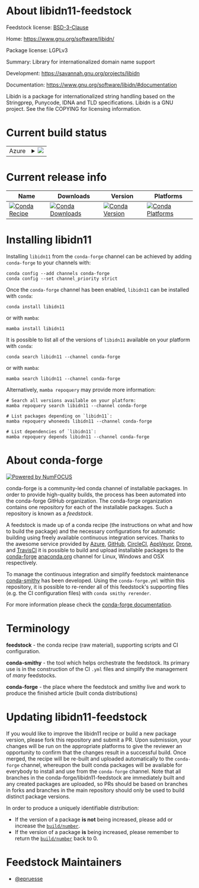 About libidn11-feedstock
========================

Feedstock license: [BSD-3-Clause](https://github.com/conda-forge/libidn11-feedstock/blob/main/LICENSE.txt)

Home: https://www.gnu.org/software/libidn/

Package license: LGPLv3

Summary: Library for internationalized domain name support

Development: https://savannah.gnu.org/projects/libidn

Documentation: https://www.gnu.org/software/libidn/#documentation

Libidn is a package for internationalized string handling based on the
Stringprep, Punycode, IDNA and TLD specifications.  Libidn is a GNU
project.  See the file COPYING for licensing information.


Current build status
====================


<table>
    
  <tr>
    <td>Azure</td>
    <td>
      <details>
        <summary>
          <a href="https://dev.azure.com/conda-forge/feedstock-builds/_build/latest?definitionId=5078&branchName=main">
            <img src="https://dev.azure.com/conda-forge/feedstock-builds/_apis/build/status/libidn11-feedstock?branchName=main">
          </a>
        </summary>
        <table>
          <thead><tr><th>Variant</th><th>Status</th></tr></thead>
          <tbody><tr>
              <td>linux_64</td>
              <td>
                <a href="https://dev.azure.com/conda-forge/feedstock-builds/_build/latest?definitionId=5078&branchName=main">
                  <img src="https://dev.azure.com/conda-forge/feedstock-builds/_apis/build/status/libidn11-feedstock?branchName=main&jobName=linux&configuration=linux%20linux_64_" alt="variant">
                </a>
              </td>
            </tr><tr>
              <td>linux_aarch64</td>
              <td>
                <a href="https://dev.azure.com/conda-forge/feedstock-builds/_build/latest?definitionId=5078&branchName=main">
                  <img src="https://dev.azure.com/conda-forge/feedstock-builds/_apis/build/status/libidn11-feedstock?branchName=main&jobName=linux&configuration=linux%20linux_aarch64_" alt="variant">
                </a>
              </td>
            </tr><tr>
              <td>linux_ppc64le</td>
              <td>
                <a href="https://dev.azure.com/conda-forge/feedstock-builds/_build/latest?definitionId=5078&branchName=main">
                  <img src="https://dev.azure.com/conda-forge/feedstock-builds/_apis/build/status/libidn11-feedstock?branchName=main&jobName=linux&configuration=linux%20linux_ppc64le_" alt="variant">
                </a>
              </td>
            </tr><tr>
              <td>osx_64</td>
              <td>
                <a href="https://dev.azure.com/conda-forge/feedstock-builds/_build/latest?definitionId=5078&branchName=main">
                  <img src="https://dev.azure.com/conda-forge/feedstock-builds/_apis/build/status/libidn11-feedstock?branchName=main&jobName=osx&configuration=osx%20osx_64_" alt="variant">
                </a>
              </td>
            </tr><tr>
              <td>osx_arm64</td>
              <td>
                <a href="https://dev.azure.com/conda-forge/feedstock-builds/_build/latest?definitionId=5078&branchName=main">
                  <img src="https://dev.azure.com/conda-forge/feedstock-builds/_apis/build/status/libidn11-feedstock?branchName=main&jobName=osx&configuration=osx%20osx_arm64_" alt="variant">
                </a>
              </td>
            </tr><tr>
              <td>win_64</td>
              <td>
                <a href="https://dev.azure.com/conda-forge/feedstock-builds/_build/latest?definitionId=5078&branchName=main">
                  <img src="https://dev.azure.com/conda-forge/feedstock-builds/_apis/build/status/libidn11-feedstock?branchName=main&jobName=win&configuration=win%20win_64_" alt="variant">
                </a>
              </td>
            </tr>
          </tbody>
        </table>
      </details>
    </td>
  </tr>
</table>

Current release info
====================

| Name | Downloads | Version | Platforms |
| --- | --- | --- | --- |
| [![Conda Recipe](https://img.shields.io/badge/recipe-libidn11-green.svg)](https://anaconda.org/conda-forge/libidn11) | [![Conda Downloads](https://img.shields.io/conda/dn/conda-forge/libidn11.svg)](https://anaconda.org/conda-forge/libidn11) | [![Conda Version](https://img.shields.io/conda/vn/conda-forge/libidn11.svg)](https://anaconda.org/conda-forge/libidn11) | [![Conda Platforms](https://img.shields.io/conda/pn/conda-forge/libidn11.svg)](https://anaconda.org/conda-forge/libidn11) |

Installing libidn11
===================

Installing `libidn11` from the `conda-forge` channel can be achieved by adding `conda-forge` to your channels with:

```
conda config --add channels conda-forge
conda config --set channel_priority strict
```

Once the `conda-forge` channel has been enabled, `libidn11` can be installed with `conda`:

```
conda install libidn11
```

or with `mamba`:

```
mamba install libidn11
```

It is possible to list all of the versions of `libidn11` available on your platform with `conda`:

```
conda search libidn11 --channel conda-forge
```

or with `mamba`:

```
mamba search libidn11 --channel conda-forge
```

Alternatively, `mamba repoquery` may provide more information:

```
# Search all versions available on your platform:
mamba repoquery search libidn11 --channel conda-forge

# List packages depending on `libidn11`:
mamba repoquery whoneeds libidn11 --channel conda-forge

# List dependencies of `libidn11`:
mamba repoquery depends libidn11 --channel conda-forge
```


About conda-forge
=================

[![Powered by
NumFOCUS](https://img.shields.io/badge/powered%20by-NumFOCUS-orange.svg?style=flat&colorA=E1523D&colorB=007D8A)](https://numfocus.org)

conda-forge is a community-led conda channel of installable packages.
In order to provide high-quality builds, the process has been automated into the
conda-forge GitHub organization. The conda-forge organization contains one repository
for each of the installable packages. Such a repository is known as a *feedstock*.

A feedstock is made up of a conda recipe (the instructions on what and how to build
the package) and the necessary configurations for automatic building using freely
available continuous integration services. Thanks to the awesome service provided by
[Azure](https://azure.microsoft.com/en-us/services/devops/), [GitHub](https://github.com/),
[CircleCI](https://circleci.com/), [AppVeyor](https://www.appveyor.com/),
[Drone](https://cloud.drone.io/welcome), and [TravisCI](https://travis-ci.com/)
it is possible to build and upload installable packages to the
[conda-forge](https://anaconda.org/conda-forge) [anaconda.org](https://anaconda.org/)
channel for Linux, Windows and OSX respectively.

To manage the continuous integration and simplify feedstock maintenance
[conda-smithy](https://github.com/conda-forge/conda-smithy) has been developed.
Using the ``conda-forge.yml`` within this repository, it is possible to re-render all of
this feedstock's supporting files (e.g. the CI configuration files) with ``conda smithy rerender``.

For more information please check the [conda-forge documentation](https://conda-forge.org/docs/).

Terminology
===========

**feedstock** - the conda recipe (raw material), supporting scripts and CI configuration.

**conda-smithy** - the tool which helps orchestrate the feedstock.
                   Its primary use is in the construction of the CI ``.yml`` files
                   and simplify the management of *many* feedstocks.

**conda-forge** - the place where the feedstock and smithy live and work to
                  produce the finished article (built conda distributions)


Updating libidn11-feedstock
===========================

If you would like to improve the libidn11 recipe or build a new
package version, please fork this repository and submit a PR. Upon submission,
your changes will be run on the appropriate platforms to give the reviewer an
opportunity to confirm that the changes result in a successful build. Once
merged, the recipe will be re-built and uploaded automatically to the
`conda-forge` channel, whereupon the built conda packages will be available for
everybody to install and use from the `conda-forge` channel.
Note that all branches in the conda-forge/libidn11-feedstock are
immediately built and any created packages are uploaded, so PRs should be based
on branches in forks and branches in the main repository should only be used to
build distinct package versions.

In order to produce a uniquely identifiable distribution:
 * If the version of a package **is not** being increased, please add or increase
   the [``build/number``](https://docs.conda.io/projects/conda-build/en/latest/resources/define-metadata.html#build-number-and-string).
 * If the version of a package **is** being increased, please remember to return
   the [``build/number``](https://docs.conda.io/projects/conda-build/en/latest/resources/define-metadata.html#build-number-and-string)
   back to 0.

Feedstock Maintainers
=====================

* [@epruesse](https://github.com/epruesse/)

